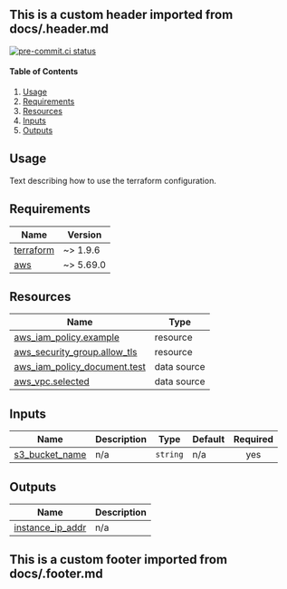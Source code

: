 <!-- BEGIN_TF_DOCS -->
## This is a custom header imported from docs/.header.md

[![pre-commit.ci status](https://results.pre-commit.ci/badge/github/tbriot/terraform-test-workflow/main.svg)](https://results.pre-commit.ci/latest/github/tbriot/terraform-test-workflow/main)

#### Table of Contents
1. [Usage](#usage)
2. [Requirements](#requirements)
3. [Resources](#resources)
4. [Inputs](#inputs)
5. [Outputs](#outputs)

## Usage

Text describing how to use the terraform configuration.

## Requirements

| Name | Version |
|------|---------|
| <a name="requirement_terraform"></a> [terraform](#requirement\_terraform) | ~> 1.9.6 |
| <a name="requirement_aws"></a> [aws](#requirement\_aws) | ~> 5.69.0 |

## Resources

| Name | Type |
|------|------|
| [aws_iam_policy.example](https://registry.terraform.io/providers/hashicorp/aws/latest/docs/resources/iam_policy) | resource |
| [aws_security_group.allow_tls](https://registry.terraform.io/providers/hashicorp/aws/latest/docs/resources/security_group) | resource |
| [aws_iam_policy_document.test](https://registry.terraform.io/providers/hashicorp/aws/latest/docs/data-sources/iam_policy_document) | data source |
| [aws_vpc.selected](https://registry.terraform.io/providers/hashicorp/aws/latest/docs/data-sources/vpc) | data source |

## Inputs

| Name | Description | Type | Default | Required |
|------|-------------|------|---------|:--------:|
| <a name="input_s3_bucket_name"></a> [s3\_bucket\_name](#input\_s3\_bucket\_name) | n/a | `string` | n/a | yes |

## Outputs

| Name | Description |
|------|-------------|
| <a name="output_instance_ip_addr"></a> [instance\_ip\_addr](#output\_instance\_ip\_addr) | n/a |

## This is a custom footer imported from docs/.footer.md
<!-- END_TF_DOCS -->
